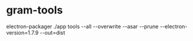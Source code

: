 # gram-tools


electron-packager ./app tools --all --overwrite --asar --prune --electron-version=1.7.9 --out=dist
